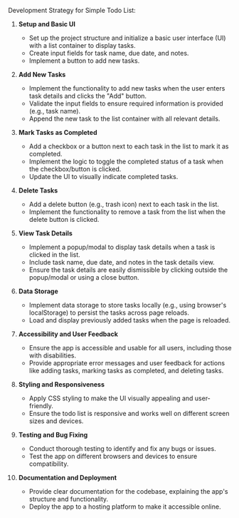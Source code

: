 <!--

  There will be different types of tasks for each user story:
    `type: components`
    `type: css`
    `type: logic`
    `type: handlers`
    ...

-->

Development Strategy for Simple Todo List:

1. **Setup and Basic UI**

   - Set up the project structure and initialize a basic user interface (UI)
     with a list container to display tasks.
   - Create input fields for task name, due date, and notes.
   - Implement a button to add new tasks.

2. **Add New Tasks**

   - Implement the functionality to add new tasks when the user enters task
     details and clicks the "Add" button.
   - Validate the input fields to ensure required information is provided (e.g.,
     task name).
   - Append the new task to the list container with all relevant details.

3. **Mark Tasks as Completed**

   - Add a checkbox or a button next to each task in the list to mark it as
     completed.
   - Implement the logic to toggle the completed status of a task when the
     checkbox/button is clicked.
   - Update the UI to visually indicate completed tasks.

4. **Delete Tasks**

   - Add a delete button (e.g., trash icon) next to each task in the list.
   - Implement the functionality to remove a task from the list when the delete
     button is clicked.

5. **View Task Details**

   - Implement a popup/modal to display task details when a task is clicked in
     the list.
   - Include task name, due date, and notes in the task details view.
   - Ensure the task details are easily dismissible by clicking outside the
     popup/modal or using a close button.

6. **Data Storage**

   - Implement data storage to store tasks locally (e.g., using browser's
     localStorage) to persist the tasks across page reloads.
   - Load and display previously added tasks when the page is reloaded.

7. **Accessibility and User Feedback**

   - Ensure the app is accessible and usable for all users, including those with
     disabilities.
   - Provide appropriate error messages and user feedback for actions like
     adding tasks, marking tasks as completed, and deleting tasks.

8. **Styling and Responsiveness**

   - Apply CSS styling to make the UI visually appealing and user-friendly.
   - Ensure the todo list is responsive and works well on different screen sizes
     and devices.

9. **Testing and Bug Fixing**

   - Conduct thorough testing to identify and fix any bugs or issues.
   - Test the app on different browsers and devices to ensure compatibility.

10. **Documentation and Deployment**
    - Provide clear documentation for the codebase, explaining the app's
      structure and functionality.
    - Deploy the app to a hosting platform to make it accessible online.

